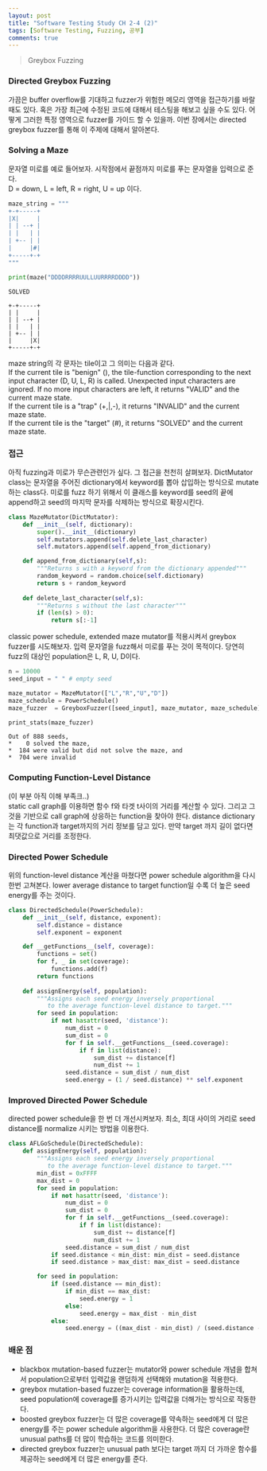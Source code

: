 ```yaml
---
layout: post
title: "Software Testing Study CH 2-4 (2)"
tags: [Software Testing, Fuzzing, 공부]
comments: true
---
```


> Greybox Fuzzing  

### Directed Greybox Fuzzing  
가끔은 buffer overflow를 기대하고 fuzzer가 위험한 메모리 영역을 접근하기를 바랄 때도 있다. 혹은 가장 최근에 수정된 코드에 대해서 테스팅을 해보고 싶을 수도 있다. 어떻게 그러한 특정 영역으로 fuzzer를 가이드 할 수 있을까. 이번 장에서는 directed greybox fuzzer를 통해 이 주제에 대해서 알아본다.  

### Solving a Maze  
문자열 미로를 예로 들어보자. 시작점에서 끝점까지 미로를 푸는 문자열을 입력으로 준다.  
D = down, L = left, R = right, U = up 이다.  

~~~python
maze_string = """
+-+-----+
|X|     |
| | --+ |
| |   | |
| +-- | |
|     |#|
+-----+-+
"""
~~~

~~~python
print(maze("DDDDRRRRUULLUURRRRDDDD"))
~~~

~~~
SOLVED

+-+-----+
| |     |
| | --+ |
| |   | |
| +-- | |
|     |X|
+-----+-+
~~~

maze string의 각 문자는 tile이고 그 의미는 다음과 같다.  
If the current tile is "benign" (), the tile-function corresponding to the next input character (D, U, L, R) is called. Unexpected input characters are ignored. If no more input characters are left, it returns "VALID" and the current maze state.  
If the current tile is a "trap" (+,|,-), it returns "INVALID" and the current maze state.  
If the current tile is the "target" (#), it returns "SOLVED" and the current maze state.  

### 접근  
아직 fuzzing과 미로가 무슨관련인가 싶다. 그 접근을 천천히 살펴보자. DictMutator class는 문자열을 주어진 dictionary에서 keyword를 뽑아 삽입하는 방식으로 mutate하는 class다. 미로를 fuzz 하기 위해서 이 클래스를 keyword를 seed의 끝에 append하고 seed의 마지막 문자를 삭제하는 방식으로 확장시킨다.  

~~~python
class MazeMutator(DictMutator):
    def __init__(self, dictionary):
        super().__init__(dictionary)
        self.mutators.append(self.delete_last_character)
        self.mutators.append(self.append_from_dictionary)

    def append_from_dictionary(self,s):
        """Returns s with a keyword from the dictionary appended"""
        random_keyword = random.choice(self.dictionary)
        return s + random_keyword
    
    def delete_last_character(self,s):
        """Returns s without the last character"""
        if (len(s) > 0):
            return s[:-1]
~~~

classic power schedule, extended maze mutator를 적용시켜서 greybox fuzzer를 시도해보자. 입력 문자열을 fuzz해서 미로를 푸는 것이 목적이다. 당연히 fuzz의 대상인 population은 L, R, U, D이다.  

~~~python
n = 10000
seed_input = " " # empty seed

maze_mutator = MazeMutator(["L","R","U","D"])
maze_schedule = PowerSchedule()
maze_fuzzer  = GreyboxFuzzer([seed_input], maze_mutator, maze_schedule)

print_stats(maze_fuzzer)
~~~
~~~
Out of 888 seeds, 
*    0 solved the maze, 
*  184 were valid but did not solve the maze, and 
*  704 were invalid
~~~

### Computing Function-Level Distance  
(이 부분 아직 이해 부족크..)  
static call graph를 이용하면 함수 f와 타겟 t사이의 거리를 계산할 수 있다. 그리고 그것을 기반으로 call graph에 상응하는 function을 찾아야 한다. distance dictionary는 각 function과 target까지의 거리 정보를 담고 있다. 만약 target 까지 길이 없다면 최댓값으로 거리를 조정한다.  

### Directed Power Schedule  
위의 function-level distance 계산을 마쳤다면 power schedule algorithm을 다시한번 고쳐본다. lower average distance to target function일 수록 더 높은 seed energy를 주는 것이다.  
~~~python
class DirectedSchedule(PowerSchedule):
    def __init__(self, distance, exponent):
        self.distance = distance
        self.exponent = exponent

    def __getFunctions__(self, coverage):
        functions = set()
        for f, _ in set(coverage):
            functions.add(f)
        return functions
    
    def assignEnergy(self, population):
        """Assigns each seed energy inversely proportional
           to the average function-level distance to target."""
        for seed in population:
            if not hasattr(seed, 'distance'):
                num_dist = 0
                sum_dist = 0
                for f in self.__getFunctions__(seed.coverage):
                    if f in list(distance):
                        sum_dist += distance[f]
                        num_dist += 1
                seed.distance = sum_dist / num_dist
                seed.energy = (1 / seed.distance) ** self.exponent
~~~

### Improved Directed Power Schedule  
directed power schedule을 한 번 더 개선시켜보자. 최소, 최대 사이의 거리로 seed distance를 normalize 시키는 방법을 이용한다. 
~~~python
class AFLGoSchedule(DirectedSchedule):
    def assignEnergy(self, population):
        """Assigns each seed energy inversely proportional
           to the average function-level distance to target."""
        min_dist = 0xFFFF
        max_dist = 0
        for seed in population:
            if not hasattr(seed, 'distance'):
                num_dist = 0
                sum_dist = 0
                for f in self.__getFunctions__(seed.coverage):
                    if f in list(distance):
                        sum_dist += distance[f]
                        num_dist += 1
                seed.distance = sum_dist / num_dist
            if seed.distance < min_dist: min_dist = seed.distance
            if seed.distance > max_dist: max_dist = seed.distance

        for seed in population:
            if (seed.distance == min_dist):
                if min_dist == max_dist:
                    seed.energy = 1
                else: 
                    seed.energy = max_dist - min_dist
            else:
                seed.energy = ((max_dist - min_dist) / (seed.distance - min_dist)) 
~~~

### 배운 점  
- blackbox mutation-based fuzzer는 mutator와 power schedule 개념을 합쳐서 population으로부터 입력값을 랜덤하게 선택해와 mutation을 적용한다.  
- greybox mutation-based fuzzer는 coverage information을 활용하는데, seed population에 coverage를 증가시키는 입력값을 더해가는 방식으로 작동한다.  
- boosted greybox fuzzer는 더 많은 coverage를 약속하는 seed에게 더 많은 energy를 주는 power schedule algorithm을 사용한다. 더 많은 coverage란 unusual paths를 더 많이 학습하는 코드를 의미한다.  
- directed greybox fuzzer는 unusual path 보다는 target 까지 더 가까운 함수를 제공하는 seed에게 더 많은 energy를 준다.